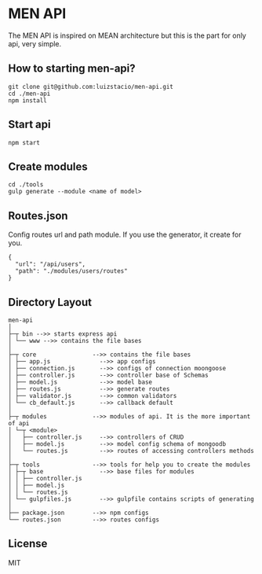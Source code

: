 # MEN API

The MEN API is inspired on MEAN architecture but this is the part for only api, very simple.

## How to starting men-api?
    git clone git@github.com:luizstacio/men-api.git
    cd ./men-api
    npm install

## Start api
    npm start

## Create modules
    cd ./tools
    gulp generate --module <name of model>

## Routes.json
Config routes url and path module. If you use the generator, it create for you.
    
    {
      "url": "/api/users",
      "path": "./modules/users/routes"
    }

## Directory Layout
    men-api
    │   
    ├─┬ bin -->> starts express api
    │ └── www -->> contains the file bases
    │
    ├─┬ core                -->> contains the file bases        
    │ ├── app.js              -->> app configs          
    │ ├── connection.js       -->> configs of connection moongoose              
    │ ├── controller.js       -->> controller base of Schemas              
    │ ├── model.js            -->> model base            
    │ ├── routes.js           -->> generate routes       
    │ ├── validator.js        -->> common validators          
    │ └── cb_default.js       -->> callback default        
    │
    ├─┬ modules             -->> modules of api. It is the more important of api
    │ └─┬ <module>  
    │   ├── controller.js     -->> controllers of CRUD 
    │   ├── model.js          -->> model config schema of mongoodb
    │   └── routes.js         -->> routes of accessing controllers methods
    │
    ├─┬ tools               -->> tools for help you to create the modules
    │ ├─┬ base                -->> base files for modules
    │ │ ├── controller.js   
    │ │ ├── model.js  
    │ │ └── routes.js   
    │ └── gulpfiles.js        -->> gulpfile contains scripts of generating
    │
    ├── package.json        -->> npm configs
    └── routes.json         -->> routes configs

## License
MIT
